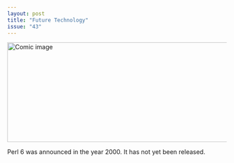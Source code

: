 ```yaml
---
layout: post
title: "Future Technology"
issue: "43"
---
```

<img src="{{ site.url }}/comics/43.png" title="I can't get enough of this Bee Movie!" alt="Comic image" width="780px" height="230px"/>

Perl 6 was announced in the year 2000. It has not yet been released.